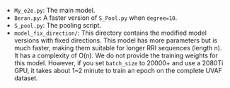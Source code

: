 - `My_e2e.py`: The main model.
- `Beran.py`: A faster version of `S_Pool.py` when `degree=10`.
- `S_pool.py`: The pooling script.
- `model_fix_direction/`: This directory contains the modified model versions with fixed directions. This model has more parameters but is much faster, making them suitable for longer RRI sequences (length n). It has a complexity of O(n). We do not provide the training weights for this model. However, if you set `batch_size` to 20000+ and use a 2080Ti GPU, it takes about 1~2 minute to train an epoch on the complete UVAF dataset.
